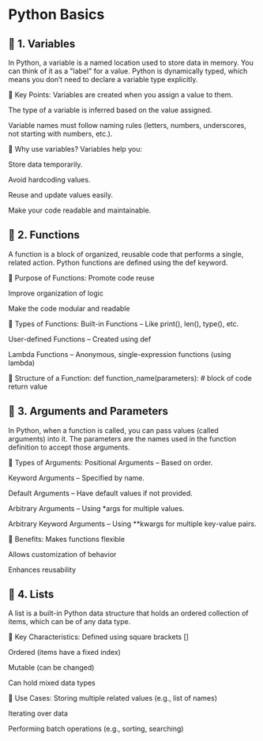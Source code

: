 # Python Basics
## 📌 1. Variables

In Python, a variable is a named location used to store data in memory. You can think of it as a "label" for a value. Python is dynamically typed, which means you don’t need to declare a variable type explicitly.

🔹 Key Points:
Variables are created when you assign a value to them.

The type of a variable is inferred based on the value assigned.

Variable names must follow naming rules (letters, numbers, underscores, not starting with numbers, etc.).

🔹 Why use variables?
Variables help you:

Store data temporarily.

Avoid hardcoding values.

Reuse and update values easily.

Make your code readable and maintainable.


## 📌 2. Functions

A function is a block of organized, reusable code that performs a single, related action. Python functions are defined using the def keyword.

🔹 Purpose of Functions:
Promote code reuse

Improve organization of logic

Make the code modular and readable

🔹 Types of Functions:
Built-in Functions – Like print(), len(), type(), etc.

User-defined Functions – Created using def

Lambda Functions – Anonymous, single-expression functions (using lambda)

🔹 Structure of a Function:
def function_name(parameters):
    # block of code
    return value
## 📌 3. Arguments and Parameters

In Python, when a function is called, you can pass values (called arguments) into it. The parameters are the names used in the function definition to accept those arguments.

🔹 Types of Arguments:
Positional Arguments – Based on order.

Keyword Arguments – Specified by name.

Default Arguments – Have default values if not provided.

Arbitrary Arguments – Using *args for multiple values.

Arbitrary Keyword Arguments – Using **kwargs for multiple key-value pairs.

🔹 Benefits:
Makes functions flexible

Allows customization of behavior

Enhances reusability


## 📌 4. Lists

A list is a built-in Python data structure that holds an ordered collection of items, which can be of any data type.

🔹 Key Characteristics:
Defined using square brackets []

Ordered (items have a fixed index)

Mutable (can be changed)

Can hold mixed data types

🔹 Use Cases:
Storing multiple related values (e.g., list of names)

Iterating over data

Performing batch operations (e.g., sorting, searching)

